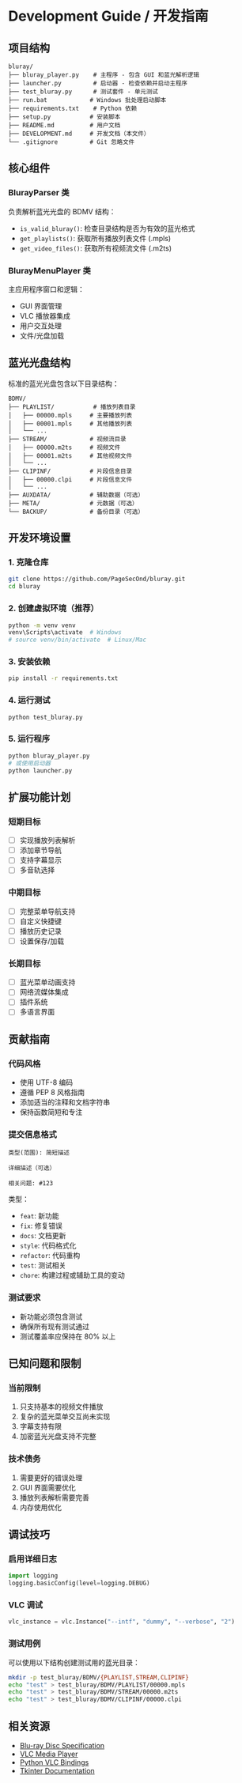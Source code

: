 # Development Guide / 开发指南

## 项目结构

```
bluray/
├── bluray_player.py    # 主程序 - 包含 GUI 和蓝光解析逻辑
├── launcher.py         # 启动器 - 检查依赖并启动主程序
├── test_bluray.py      # 测试套件 - 单元测试
├── run.bat            # Windows 批处理启动脚本
├── requirements.txt    # Python 依赖
├── setup.py           # 安装脚本
├── README.md          # 用户文档
├── DEVELOPMENT.md     # 开发文档（本文件）
└── .gitignore         # Git 忽略文件
```

## 核心组件

### BlurayParser 类
负责解析蓝光光盘的 BDMV 结构：
- `is_valid_bluray()`: 检查目录结构是否为有效的蓝光格式
- `get_playlists()`: 获取所有播放列表文件 (.mpls)
- `get_video_files()`: 获取所有视频流文件 (.m2ts)

### BlurayMenuPlayer 类
主应用程序窗口和逻辑：
- GUI 界面管理
- VLC 播放器集成
- 用户交互处理
- 文件/光盘加载

## 蓝光光盘结构

标准的蓝光光盘包含以下目录结构：

```
BDMV/
├── PLAYLIST/           # 播放列表目录
│   ├── 00000.mpls     # 主要播放列表
│   ├── 00001.mpls     # 其他播放列表
│   └── ...
├── STREAM/            # 视频流目录
│   ├── 00000.m2ts     # 视频文件
│   ├── 00001.m2ts     # 其他视频文件
│   └── ...
├── CLIPINF/           # 片段信息目录
│   ├── 00000.clpi     # 片段信息文件
│   └── ...
├── AUXDATA/           # 辅助数据（可选）
├── META/              # 元数据（可选）
└── BACKUP/            # 备份目录（可选）
```

## 开发环境设置

### 1. 克隆仓库
```bash
git clone https://github.com/PageSecOnd/bluray.git
cd bluray
```

### 2. 创建虚拟环境（推荐）
```bash
python -m venv venv
venv\Scripts\activate  # Windows
# source venv/bin/activate  # Linux/Mac
```

### 3. 安装依赖
```bash
pip install -r requirements.txt
```

### 4. 运行测试
```bash
python test_bluray.py
```

### 5. 运行程序
```bash
python bluray_player.py
# 或使用启动器
python launcher.py
```

## 扩展功能计划

### 短期目标
- [ ] 实现播放列表解析
- [ ] 添加章节导航
- [ ] 支持字幕显示
- [ ] 多音轨选择

### 中期目标
- [ ] 完整菜单导航支持
- [ ] 自定义快捷键
- [ ] 播放历史记录
- [ ] 设置保存/加载

### 长期目标
- [ ] 蓝光菜单动画支持
- [ ] 网络流媒体集成
- [ ] 插件系统
- [ ] 多语言界面

## 贡献指南

### 代码风格
- 使用 UTF-8 编码
- 遵循 PEP 8 风格指南
- 添加适当的注释和文档字符串
- 保持函数简短和专注

### 提交信息格式
```
类型(范围): 简短描述

详细描述（可选）

相关问题: #123
```

类型：
- `feat`: 新功能
- `fix`: 修复错误
- `docs`: 文档更新
- `style`: 代码格式化
- `refactor`: 代码重构
- `test`: 测试相关
- `chore`: 构建过程或辅助工具的变动

### 测试要求
- 新功能必须包含测试
- 确保所有现有测试通过
- 测试覆盖率应保持在 80% 以上

## 已知问题和限制

### 当前限制
1. 只支持基本的视频文件播放
2. 复杂的蓝光菜单交互尚未实现
3. 字幕支持有限
4. 加密蓝光光盘支持不完整

### 技术债务
1. 需要更好的错误处理
2. GUI 界面需要优化
3. 播放列表解析需要完善
4. 内存使用优化

## 调试技巧

### 启用详细日志
```python
import logging
logging.basicConfig(level=logging.DEBUG)
```

### VLC 调试
```python
vlc_instance = vlc.Instance("--intf", "dummy", "--verbose", "2")
```

### 测试用例
可以使用以下结构创建测试用的蓝光目录：
```bash
mkdir -p test_bluray/BDMV/{PLAYLIST,STREAM,CLIPINF}
echo "test" > test_bluray/BDMV/PLAYLIST/00000.mpls
echo "test" > test_bluray/BDMV/STREAM/00000.m2ts
echo "test" > test_bluray/BDMV/CLIPINF/00000.clpi
```

## 相关资源

- [Blu-ray Disc Specification](https://www.blu-raydisc.com/)
- [VLC Media Player](https://www.videolan.org/vlc/)
- [Python VLC Bindings](https://wiki.videolan.org/Python_bindings/)
- [Tkinter Documentation](https://docs.python.org/3/library/tkinter.html)